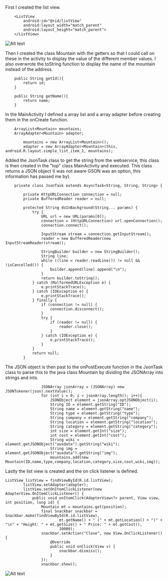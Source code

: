 
First I created the list view.
```
    <ListView
        android:id="@+id/listView"
        android:layout_width="match_parent"
        android:layout_height="match_parent">
    </ListView>
```

![Alt text](Screenshot_1621770914.png?raw=true "List view")

Then I created the class Mountain with the getters so that I could call on these in the activity to display the value of the different member values.
I also overwrote the toString function to display the name of the mountain instead of the address.
```
    public String getId(){
        return id;
    }

    public String getName(){
        return name;
    }

```

In the MainActivity I defined a array list and a array adapter before creating them in the onCreate function.
```
    ArrayList<Mountain> mountains;
    ArrayAdapter<Mountain> adapter;
```

```
        mountains = new ArrayList<Mountain>();
        adapter = new ArrayAdapter<Mountain>(this, android.R.layout.simple_list_item_1, mountains);
```

Added the JsonTask class to get the string from the webservice, this class is then created in the "top" class MainActivity and executed.
This class returns a JSON object (I was not aware GSON was an option, this information has passed me by).
```
    private class JsonTask extends AsyncTask<String, String, String> {

        private HttpURLConnection connection = null;
        private BufferedReader reader = null;

        protected String doInBackground(String... params) {
            try {
                URL url = new URL(params[0]);
                connection = (HttpURLConnection) url.openConnection();
                connection.connect();

                InputStream stream = connection.getInputStream();
                reader = new BufferedReader(new InputStreamReader(stream));

                StringBuilder builder = new StringBuilder();
                String line;
                while ((line = reader.readLine()) != null && !isCancelled()) {
                    builder.append(line).append("\n");
                }
                return builder.toString();
            } catch (MalformedURLException e) {
                e.printStackTrace();
            } catch (IOException e) {
                e.printStackTrace();
            } finally {
                if (connection != null) {
                    connection.disconnect();
                }
                try {
                    if (reader != null) {
                        reader.close();
                    }
                } catch (IOException e) {
                    e.printStackTrace();
                }
            }
            return null;
        }

```

The JSON object is then past to the onPostExecute function in the JsonTask class to parse this to the java class Mountain
by dividing the JSONArray into strings and ints.

```
                JSONArray jsonArray = (JSONArray) new JSONTokener(json).nextValue();
                for (int i = 0; i < jsonArray.length(); i++){
                    JSONObject element = jsonArray.optJSONObject(i);
                    String ID = element.getString("ID");
                    String name = element.getString("name");
                    String type = element.getString("type");
                    String company = element.getString("company");
                    String location = element.getString("location");
                    String category = element.getString("category");
                    int size = element.getInt("size");
                    int cost = element.getInt("cost");
                    String wiki = element.getJSONObject("auxdata").getString("wiki");
                    String img = element.getJSONObject("auxdata").getString("img");
                    mountains.add(new Mountain(ID,name,type,company,location,category,size,cost,wiki,img));
```

Lastly the list view is created and the on click listener is defined.
```
ListView listView = findViewById(R.id.listView);
        listView.setAdapter(adapter);
        listView.setOnItemClickListener(new AdapterView.OnItemClickListener() {
            public void onItemClick(AdapterView<?> parent, View view, int position, long id) {
                Mountain mt = mountains.get(position);
                final Snackbar snackbar = Snackbar.make(findViewById(R.id.listView),
                        mt.getName() + " (" + mt.getLocation() + ")" + "\n" + "Height: " + mt.getSize() + " Price: " + mt.getCost(),
                        10000);
                snackbar.setAction("Close", new View.OnClickListener() {
                    @Override
                    public void onClick(View v) {
                        snackbar.dismiss();
                    }
                });
                snackbar.show();
```

![Alt text](Screenshot_1621770924.png?raw=true "Snackbar view")
